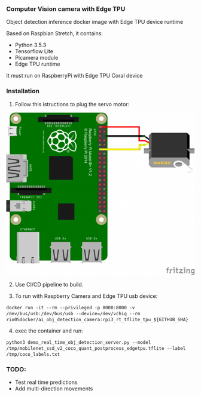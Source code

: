 ### Computer Vision camera with Edge TPU 

Object detection inference docker image with Edge TPU device runtime

Based on Raspbian Stretch, it contains:

* Python 3.5.3
* Tensorflow Lite
* Picamera module
* Edge TPU runtime

It must run on RaspberryPi with Edge TPU Coral device

### Installation

1. Follow this istructions to plug the servo motor:

![image](https://github.com/riolaf05/cv-follow-camera/blob/master/images/servo.png)

2. Use CI/CD pipeline to build.

3. To run with Raspberry Camera and Edge TPU usb device:

```console
docker run -it --rm --privileged -p 8000:8000 -v /dev/bus/usb:/dev/bus/usb --device=/dev/vchiq --rm rio05docker/ai_obj_detection_camera:rpi3_rt_tflite_tpu_${GITHUB_SHA}
```

4. exec the container and run: 

```console
python3 demo_real_time_obj_detection_server.py --model /tmp/mobilenet_ssd_v2_coco_quant_postprocess_edgetpu.tflite --label /tmp/coco_labels.txt
```

### TODO: 
* Test real time predictions
* Add multi-direction movements
